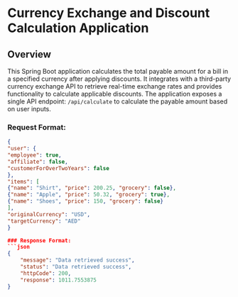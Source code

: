 # Currency Exchange and Discount Calculation Application

## Overview

This Spring Boot application calculates the total payable amount for a bill in a specified currency after applying discounts. It integrates with a third-party currency exchange API to retrieve real-time exchange rates and provides functionality to calculate applicable discounts. The application exposes a single API endpoint: `/api/calculate` to calculate the payable amount based on user inputs.
### Request Format:
```json
{
"user": {
"employee": true,
"affiliate": false,
"customerForOverTwoYears": false
},
"items": [
{"name": "Shirt", "price": 200.25, "grocery": false},
{"name": "Apple", "price": 50.32, "grocery": true},
{"name": "Shoes", "price": 150, "grocery": false}
],
"originalCurrency": "USD",
"targetCurrency": "AED"
}

### Response Format:
```json
{
    "message": "Data retrieved success",
    "status": "Data retrieved success",
    "httpCode": 200,
    "response": 1011.7553875
}